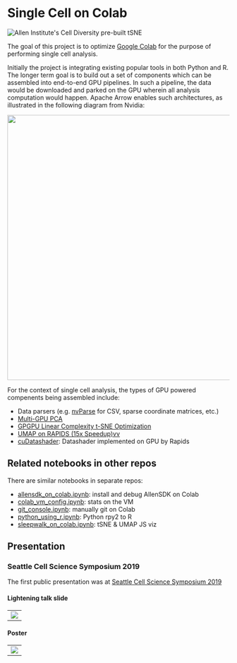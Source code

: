 # Single Cell on Colab

![Allen Institute's Cell Diversity pre-built tSNE](http://reconstrue.com/projects/single_cell_on_colab/demo/aibs_cell_diversity_pre_tsned_by_datashader.png)


The goal of this project is to optimize [Google
Colab](https://colab.research.google.com/) for the purpose of
performing single cell analysis.

Initially the project is integrating existing popular tools in both
Python and R.  The longer term goal is to build out a set of
components which can be assembled into end-to-end GPU pipelines. In
such a pipeline, the data would be downloaded and parked on the GPU
wherein all analysis computation would happen. Apache Arrow enables such architectures, as
illustrated in the following diagram from Nvidia:

<img src="https://github.com/rapidsai/cudf/raw/branch-0.12/img/rapids_arrow.png" width="600px" />

For the context of single cell analysis, the types of GPU powered
compenents being assembled include:

- Data parsers (e.g. [nvParse](https://github.com/antonmks/nvParse) for CSV, sparse coordinate matrices, etc.)
- [Multi-GPU PCA](https://github.com/rapidsai/cuml/issues/68)
- [GPGPU Linear Complexity t-SNE Optimization](https://biovault.github.io/nptsne/)
- [UMAP on RAPIDS (15x Speedup)vv](https://medium.com/the-artificial-impostor/umap-on-rapids-15x-speedup-f4eabfbdd978)
- [cuDatashader](https://github.com/rapidsai/cuDataShader): Datashader implemented on GPU by Rapids

## Related notebooks in other repos

There are similar notebooks in separate repos:

- [allensdk_on_colab.ipynb](https://github.com/reconstrue/neuro_on_colab/blob/master/platform/allensdk_on_colab.ipynb): install and debug AllenSDK on Colab
- [colab_vm_config.ipynb](https://github.com/reconstrue/neuro_on_colab/blob/master/platform/colab_vm_config.ipynb): stats on the VM 
- [git_console.ipynb](https://github.com/reconstrue/neuro_on_colab/blob/master/platform/git_console.ipynb): manually git on Colab
- [python_using_r.ipynb](https://github.com/reconstrue/neuro_on_colab/blob/master/platform/python_using_r.ipynb): Python rpy2 to R
- [sleepwalk_on_colab.ipynb](https://github.com/reconstrue/illiberally_licensed_code/blob/master/sleepwalk_on_colab_test_drive.ipynb): tSNE & UMAP JS viz

## Presentation

### Seattle Cell Science Symposium 2019

The first public presentation was at [Seattle Cell Science Symposium 2019](https://alleninstitute.org/media/filer_public/19/80/19801df8-8001-45ea-bcf9-a731281d98a3/2019_cellsciencesymp_flyer.pdf)

#### Lightening talk slide

<table><tr><td>
  <img src="http://reconstrue.com/projects/single_cell_on_colab/presentations/seattle_cell_lightening_slide.png"/>
</td></tr></table>

#### Poster
<table><tr><td>
  <img src="http://reconstrue.com/projects/single_cell_on_colab/presentations/2019_12_seattle_cell_poster.png" /> 
</td></tr></table>

